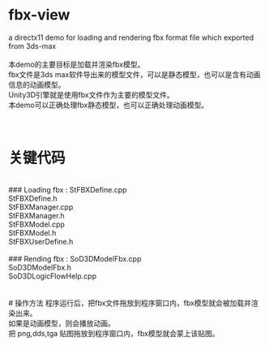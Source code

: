 # fbx-view

a directx11 demo for loading and rendering fbx format file which exported from 3ds-max <br>
<br>
本demo的主要目标是加载并渲染fbx模型。<br>
fbx文件是3ds max软件导出来的模型文件，可以是静态模型，也可以是含有动画信息的动画模型。<br>
Unity3D引擎就是使用fbx文件作为主要的模型文件。<br>
本demo可以正确处理fbx静态模型，也可以正确处理动画模型。<br>
<br>
<br>
# 关键代码
<br>
### Loading fbx :
StFBXDefine.cpp <br>
StFBXDefine.h <br>
StFBXManager.cpp <br>
StFBXManager.h <br>
StFBXModel.cpp <br>
StFBXModel.h <br>
StFBXUserDefine.h <br>
<br>
### Rending fbx :
SoD3DModelFbx.cpp <br>
SoD3DModelFbx.h <br>
SoD3DLogicFlowHelp.cpp <br>
<br>
<br>
# 操作方法
程序运行后，把fbx文件拖放到程序窗口内，fbx模型就会被加载并渲染出来。 <br>
如果是动画模型，则会播放动画。 <br>
把 png,dds,tga 贴图拖放到程序窗口内，fbx模型就会蒙上该贴图。 <br>
<br>

